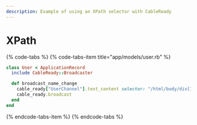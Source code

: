 ```yaml
---
description: Example of using an XPath selector with CableReady
---
```


# XPath

{% code-tabs %}
{% code-tabs-item title="app/models/user.rb" %}
```ruby
class User < ApplicationRecord
  include CableReady::Broadcaster

  def broadcast_name_change
    cable_ready["UserChannel"].text_content selector: "/html/body/div[1]/form/input[1]", text: name, xpath: true
    cable_ready.broadcast
  end
end
```
{% endcode-tabs-item %}
{% endcode-tabs %}

